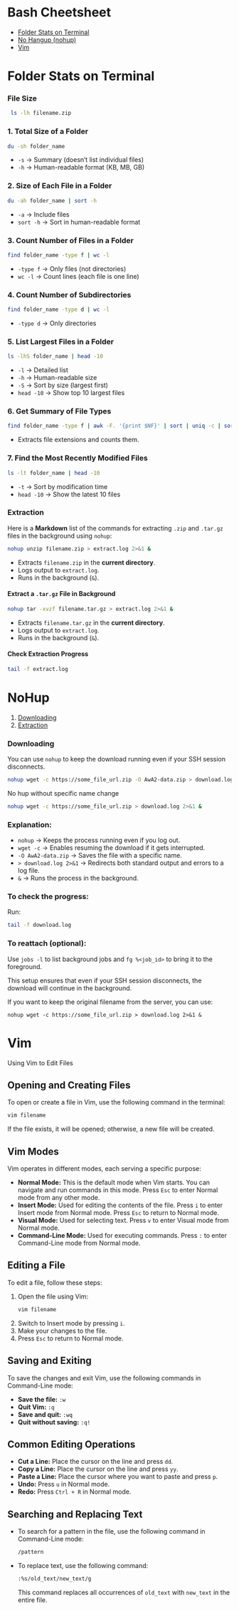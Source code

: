# Bash Cheetsheet

- [Folder Stats on Terminal](#Folder%20Stats%20on%20Terminal)
- [No Hangup (nohup)](#nohup)
- [Vim](#vim)
# Folder Stats on Terminal

### File Size
```bash
 ls -lh filename.zip
```

### **1. Total Size of a Folder**
```bash
du -sh folder_name
```
- `-s` → Summary (doesn’t list individual files)
- `-h` → Human-readable format (KB, MB, GB)

### **2. Size of Each File in a Folder**
```bash
du -ah folder_name | sort -h
```
- `-a` → Include files
- `sort -h` → Sort in human-readable format

### **3. Count Number of Files in a Folder**
```bash
find folder_name -type f | wc -l
```
- `-type f` → Only files (not directories)
- `wc -l` → Count lines (each file is one line)

### **4. Count Number of Subdirectories**
```bash
find folder_name -type d | wc -l
```
- `-type d` → Only directories

### **5. List Largest Files in a Folder**
```bash
ls -lhS folder_name | head -10
```
- `-l` → Detailed list
- `-h` → Human-readable size
- `-S` → Sort by size (largest first)
- `head -10` → Show top 10 largest files

### **6. Get Summary of File Types**
```bash
find folder_name -type f | awk -F. '{print $NF}' | sort | uniq -c | sort -nr
```
- Extracts file extensions and counts them.

### **7. Find the Most Recently Modified Files**
```bash
ls -lt folder_name | head -10
```
- `-t` → Sort by modification time
- `head -10` → Show the latest 10 files


### Extraction
Here is a **Markdown** list of the commands for extracting `.zip` and `.tar.gz` files in the background using `nohup`:

```bash
nohup unzip filename.zip > extract.log 2>&1 &
```
- Extracts `filename.zip` in the **current directory**.
- Logs output to `extract.log`.
- Runs in the background (`&`).

#### Extract a `.tar.gz` File in Background
```bash
nohup tar -xvzf filename.tar.gz > extract.log 2>&1 &
```
- Extracts `filename.tar.gz` in the **current directory**.
- Logs output to `extract.log`.
- Runs in the background (`&`).

#### Check Extraction Progress
```bash
tail -f extract.log
```
# NoHup

1. [Downloading](#downloading)
2. [Extraction](#extraction)
### Downloading
You can use `nohup` to keep the download running even if your SSH session disconnects.

```bash
nohup wget -c https://some_file_url.zip -O AwA2-data.zip > download.log 2>&1 &
```
 No hup without specific name change
 ```bash
 nohup wget -c https://some_file_url.zip > download.log 2>&1 &
```

### Explanation:
- `nohup` → Keeps the process running even if you log out.
- `wget -c` → Enables resuming the download if it gets interrupted.
- `-O AwA2-data.zip` → Saves the file with a specific name.
- `> download.log 2>&1` → Redirects both standard output and errors to a log file.
- `&` → Runs the process in the background.

### To check the progress:
Run:
```bash
tail -f download.log
```

### To reattach (optional):
Use `jobs -l` to list background jobs and `fg %<job_id>` to bring it to the foreground.

This setup ensures that even if your SSH session disconnects, the download will continue in the background. 

If you want to keep the original filename from the server, you can use:

`nohup wget -c https://some_file_url.zip > download.log 2>&1 &`

# Vim
Using Vim to Edit Files
## Opening and Creating Files

To open or create a file in Vim, use the following command in the terminal:

```bash
vim filename
```

If the file exists, it will be opened; otherwise, a new file will be created.

## Vim Modes

Vim operates in different modes, each serving a specific purpose:

- **Normal Mode:** This is the default mode when Vim starts. You can navigate and run commands in this mode. Press `Esc` to enter Normal mode from any other mode.
- **Insert Mode:** Used for editing the contents of the file. Press `i` to enter Insert mode from Normal mode. Press `Esc` to return to Normal mode.
- **Visual Mode:** Used for selecting text. Press `v` to enter Visual mode from Normal mode.
- **Command-Line Mode:** Used for executing commands. Press `:` to enter Command-Line mode from Normal mode.

## Editing a File

To edit a file, follow these steps:

1. Open the file using Vim:
   ```bash
   vim filename
   ```
2. Switch to Insert mode by pressing `i`.
3. Make your changes to the file.
4. Press `Esc` to return to Normal mode.

## Saving and Exiting

To save the changes and exit Vim, use the following commands in Command-Line mode:

- **Save the file:** `:w`
- **Quit Vim:** `:q`
- **Save and quit:** `:wq`
- **Quit without saving:** `:q!`

## Common Editing Operations

- **Cut a Line:** Place the cursor on the line and press `dd`.
- **Copy a Line:** Place the cursor on the line and press `yy`.
- **Paste a Line:** Place the cursor where you want to paste and press `p`.
- **Undo:** Press `u` in Normal mode.
- **Redo:** Press `Ctrl + R` in Normal mode.

## Searching and Replacing Text

- To search for a pattern in the file, use the following command in Command-Line mode:
  ```bash
  /pattern
  ```
- To replace text, use the following command:
  ```bash
  :%s/old_text/new_text/g
  ```
  This command replaces all occurrences of `old_text` with `new_text` in the entire file.
